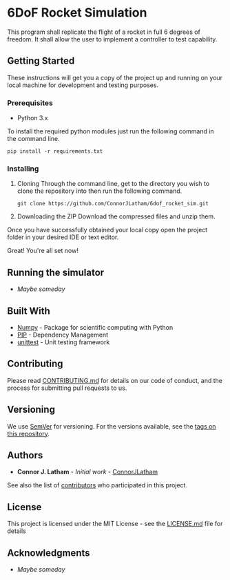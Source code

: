 # 6DoF Rocket Simulation

This program shall replicate the flight of a rocket in full 6 degrees of freedom.
It shall allow the user to implement a controller to test capability.

## Getting Started

These instructions will get you a copy of the project up and running on your local machine for development and testing purposes.

### Prerequisites

* Python 3.x

To install the required python modules just run the following command in the command line.

```
pip install -r requirements.txt
```

### Installing

 1. Cloning
    Through the command line, get to the directory you wish to clone the repository into then run the following command.
    ```
    git clone https://github.com/ConnorJLatham/6dof_rocket_sim.git
    ```

2. Downloading the ZIP
    Download the compressed files and unzip them.

Once you have successfully obtained your local copy open the project folder in your desired IDE or text editor.

Great! You're all set now!

## Running the simulator

* *Maybe someday*

## Built With

* [Numpy](http://numpy.org/) - Package for scientific computing with Python
* [PIP](https://pypi.org/project/pip/) - Dependency Management
* [unittest](https://docs.python.org/3/library/unittest.html) - Unit testing framework

## Contributing

Please read [CONTRIBUTING.md](CONTRIBUTING.md) for details on our code of conduct, and the process for submitting pull requests to us.

## Versioning

We use [SemVer](http://semver.org/) for versioning. For the versions available, see the [tags on this repository](https://github.com/ConnorJLatham/6dof_rocket_sim/releases).

## Authors

* **Connor J. Latham** - *Initial work* - [ConnorJLatham](https://github.com/ConnorJLatham)

See also the list of [contributors](https://github.com/ConnorJLatham/6dof_rocket_sim/graphs/contributors) who participated in this project.

## License

This project is licensed under the MIT License - see the [LICENSE.md](LICENSE.md) file for details

## Acknowledgments

* *Maybe someday*
